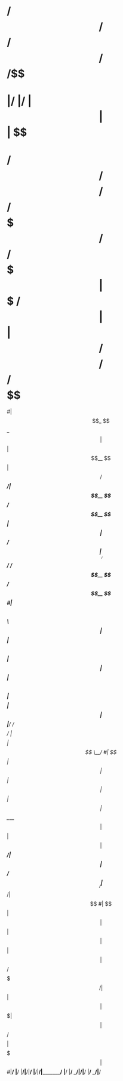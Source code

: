 #	  		    /$$           /$$           /$$                 /$$ /$$
#			   |__/          |__/          | $$                | $$| $$
# /$$$$$$/$$$$  /$$ /$$$$$$$  /$$  /$$$$$$$| $$$$$$$   /$$$$$$ | $$| $$                     /$$$$$$$$  /$$$$$$   /$$$$$$
#| $$_  $$_  $$| $$| $$__  $$| $$ /$$_____/| $$__  $$ /$$__  $$| $$| $$       /$$$$$$      |____ /$$/ /$$__  $$ /$$__  $$
#| $$ \ $$ \ $$| $$| $$  \ $$| $$|  $$$$$$ | $$  \ $$| $$$$$$$$| $$| $$      |______/         /$$$$/ | $$$$$$$$| $$  \__/
#| $$ | $$ | $$| $$| $$  | $$| $$ \____  $$| $$  | $$| $$_____/| $$| $$                      /$$__/  | $$_____/| $$
#| $$ | $$ | $$| $$| $$  | $$| $$ /$$$$$$$/| $$  | $$|  $$$$$$$| $$| $$                     /$$$$$$$$|  $$$$$$$| $$
#|__/ |__/ |__/|__/|__/  |__/|__/|_______/ |__/  |__/ \_______/|__/|__/                    |________/ \_______/|__/